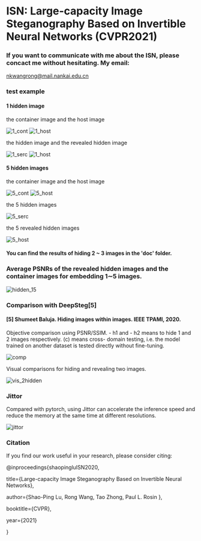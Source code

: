 # ISN: Large-capacity Image Steganography Based on Invertible Neural Networks (CVPR2021)

### If you want to communicate with me about the ISN, please concact me without hesitating. My email:  
 nkwangrong@mail.nankai.edu.cn 

 ### test example
 #### 1 hidden image
 the container image and the host image 

![1_cont](./doc/1_cont.png) ![1_host](./doc/1_host.png)

 the hidden image and the revealed  hidden image 

![1_serc](./doc/1_secr.png) ![1_host](./doc/1_secr_rev.png)

 ####  5 hidden images
 the container image and the host image 

![5_cont](./doc/5_cont.JPEG) ![5_host](./doc/5_host.JPEG)

 the 5 hidden images  

![5_serc](./doc/5_secr.JPEG) 

the 5 revealed  hidden images 

![5_host](./doc/5_secr_rev.JPEG)

 #### You can find the results of hiding 2 ~ 3 images  in the 'doc' folder.
 
### Average PSNRs of the revealed hidden images and the container images for embedding 1∼5 images.

 ![hidden_15](./doc/hiding_15png.png)

### Comparison with DeepSteg[5] 
#### [5] Shumeet Baluja. Hiding images within images. IEEE TPAMI, 2020.

Objective comparison using PSNR/SSIM. - h1 and - h2 means to hide 1 and 2 images respectively. (c) means cross-
domain testing, i.e. the model trained on another dataset is tested
directly without fine-tuning.

 ![comp](./doc/comp_psnr.png)
 
Visual comparisons for hiding and revealing two images.

 ![vis_2hidden](./doc/vis_2hidden.png)

 ### Jittor 
Compared with pytorch, using Jittor can accelerate the inference speed  and reduce the memory at the same time at different resolutions. 

 ![jittor](./doc/jittor.png)

 ### Citation

If you find our work useful in your research, please consider citing:

@inproceedings{shaopingluISN2020,

  title={Large-capacity Image Steganography Based on Invertible Neural Networks},

  author={Shao-Ping Lu,  Rong Wang,  Tao Zhong,  Paul L. Rosin },

  booktitle={CVPR},

  year={2021}
  
}
